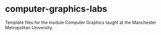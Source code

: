 # computer-graphics-labs
Template files for the module Computer Graphics taught at the Manchester Metropolitan University.
